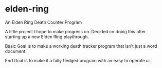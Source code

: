 # elden-ring
An Elden Ring Death Counter Program

A little project I hope to make progress on. Decided on doing this after starting up a new Elden Ring playthrough.

Basic Goal is to make a working death tracker program that isn't just a word document.

End Goal is to make it a fully fledged program with an easy to operate ui.
